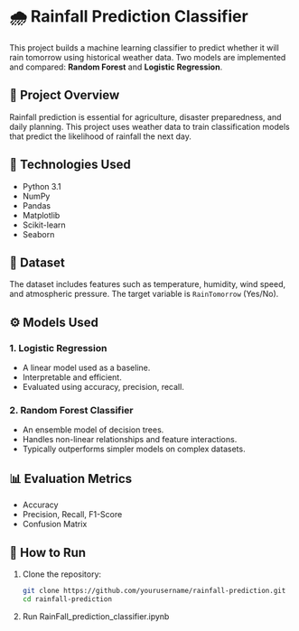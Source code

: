 # 🌧️ Rainfall Prediction Classifier

This project builds a machine learning classifier to predict whether it will rain tomorrow using historical weather data. Two models are implemented and compared: **Random Forest** and **Logistic Regression**.

## 📌 Project Overview

Rainfall prediction is essential for agriculture, disaster preparedness, and daily planning. This project uses weather data to train classification models that predict the likelihood of rainfall the next day.

## 🧰 Technologies Used

- Python 3.1
- NumPy
- Pandas
- Matplotlib
- Scikit-learn
- Seaborn

## 📂 Dataset

The dataset includes features such as temperature, humidity, wind speed, and atmospheric pressure. The target variable is `RainTomorrow` (Yes/No).

## ⚙️ Models Used

### 1. Logistic Regression
- A linear model used as a baseline.
- Interpretable and efficient.
- Evaluated using accuracy, precision, recall.

### 2. Random Forest Classifier
- An ensemble model of decision trees.
- Handles non-linear relationships and feature interactions.
- Typically outperforms simpler models on complex datasets.

## 📊 Evaluation Metrics

- Accuracy
- Precision, Recall, F1-Score
- Confusion Matrix

## 🚀 How to Run

1. Clone the repository:
   ```bash
   git clone https://github.com/yourusername/rainfall-prediction.git
   cd rainfall-prediction
   ```
2. Run RainFall_prediction_classifier.ipynb
